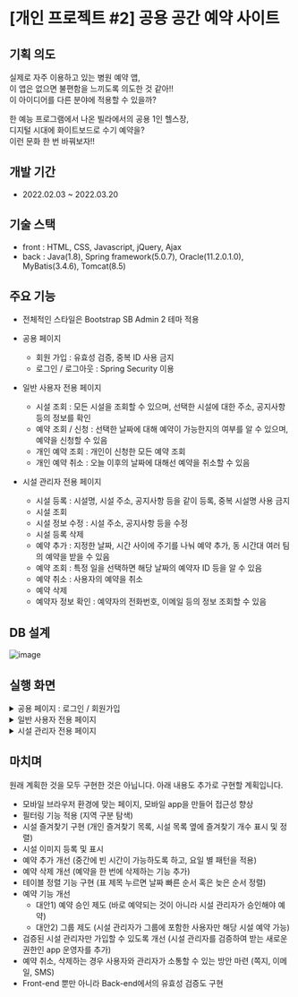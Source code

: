 # [개인 프로젝트 #2] 공용 공간 예약 사이트

## 기획 의도

실제로 자주 이용하고 있는 병원 예약 앱, <br>
이 앱은 없으면 불편함을 느끼도록 의도한 것 같아!! <br>
이 아이디어를 다른 분야에 적용할 수 있을까? <br>

한 예능 프로그램에서 나온 빌라에서의 공용 1인 헬스장, <br>
디지털 시대에 화이트보드로 수기 예약을? <br>
이런 문화 한 번 바꿔보자!!

## 개발 기간

- 2022.02.03 ~ 2022.03.20

## 기술 스택

- front : HTML, CSS, Javascript, jQuery, Ajax
- back : Java(1.8), Spring framework(5.0.7), Oracle(11.2.0.1.0), MyBatis(3.4.6), Tomcat(8.5)

## 주요 기능

- 전체적인 스타일은 Bootstrap SB Admin 2 테마 적용

- 공용 페이지

  - 회원 가입 : 유효성 검증, 중복 ID 사용 금지
  - 로그인 / 로그아웃 : Spring Security 이용
  
- 일반 사용자 전용 페이지

  - 시설 조회 : 모든 시설을 조회할 수 있으며, 선택한 시설에 대한 주소, 공지사항 등의 정보를 확인
  - 예약 조회 / 신청 : 선택한 날짜에 대해 예약이 가능한지의 여부를 알 수 있으며, 예약을 신청할 수 있음
  - 개인 예약 조회 : 개인이 신청한 모든 예약 조회
  - 개인 예약 취소 : 오늘 이후의 날짜에 대해선 예약을 취소할 수 있음
  
- 시설 관리자 전용 페이지

  - 시설 등록 : 시설명, 시설 주소, 공지사항 등을 같이 등록, 중복 시설명 사용 금지
  - 시설 조회
  - 시설 정보 수정 : 시설 주소, 공지사항 등을 수정
  - 시설 등록 삭제
  - 예약 추가 : 지정한 날짜, 시간 사이에 주기를 나눠 예약 추가, 동 시간대 여러 팀의 예약을 받을 수 있음
  - 예약 조회 : 특정 일을 선택하면 해당 날짜의 예약자 ID 등을 알 수 있음
  - 예약 취소 : 사용자의 예약을 취소
  - 예약 삭제
  - 예약자 정보 확인 : 예약자의 전화번호, 이메일 등의 정보 조회할 수 있음

## DB 설계
  
  ![image](https://user-images.githubusercontent.com/48465072/159866887-e3496199-6101-422e-a149-da3e94a3151d.png)
  
## 실행 화면

<details><summary>공용 페이지 : 로그인 / 회원가입</summary>

  <br>
  
  ![image](https://user-images.githubusercontent.com/48465072/159946827-a8be884b-aea1-4631-b20b-b5b4d0553a19.png)
  <br>로그인 화면입니다. 아래에 회원가입 버튼을 누르면 회원가입 유형 선택 페이지로 이동합니다.
  
  ![image](https://user-images.githubusercontent.com/48465072/159947292-bdbfe27b-6605-4388-86fb-183c39307a2d.png)
  <br>회원가입 유형을 선택하면 해당 유형의 회원가입 페이지로 이동합니다.
  
  ![image](https://user-images.githubusercontent.com/48465072/159948671-38bf83de-4914-4b80-af5f-25cacf704716.png)
  <br>일반 사용자 회원가입 페이지입니다. 각 항목에 입력이 없으면 입력하라는 메시지를 표시합니다.
  
  ![image](https://user-images.githubusercontent.com/48465072/159949440-fe7c87a3-b455-43a2-90c0-6aa2332ab0cd.png)
  <br>각 항목에 유효성 검증 테스트를 통과하지 못하면 제대로 입력하라는 메시지를 표시합니다.
  
  ![image](https://user-images.githubusercontent.com/48465072/159951470-a41b5ff0-4116-43f3-9c13-262bce8f5ddf.png)
  <br>시설 관리자 회원가입 페이지입니다. 일반 사용자 회원가입 페이지에 닉네임 항목이 추가되어 있습니다.
  
  ![image](https://user-images.githubusercontent.com/48465072/159956668-0d55f86d-e2a8-4f4a-bdf7-e11ff45ec775.png)
  <br>다시 로그인 페이지입니다. 항목에 입력이 없으면 입력하라는 메시지를 표시합니다.
  <br>ID나 비밀번호가 틀린 경우도 해당 내용을 알림 창으로 알려줍니다.
  
</details>

<details><summary>일반 사용자 전용 페이지</summary>

  <br>
  
  ![image](https://user-images.githubusercontent.com/48465072/159961697-76c812f5-2068-44c5-bdef-cd22e0a66f9f.png)
  <br>일반 사용자가 로그인 하면 나오는 시설 목록 페이지입니다. Paging 기능이 적용되어 있습니다.
  
  ![image](https://user-images.githubusercontent.com/48465072/159962254-89ac6dc1-f291-4ea5-8164-99ea0aafc259.png)
  <br>키워드 검색 기능도 적용되어 있습니다.
  <br>시설 명을 클릭하면 시설에 대한 내용을 조회하는 페이지로 이동하며,
  <br>예약에 해당하는 >>>을 클릭하면 예약하는 페이지로 이동합니다.
  
  ![image](https://user-images.githubusercontent.com/48465072/159962772-3fa9f2ff-98a8-4f4e-980d-e1b5d4c99de4.png)
  <br>시설에 대한 내용을 조회하는 페이지입니다. 모든 항목은 수정할 수 없습니다.
  
  ![image](https://user-images.githubusercontent.com/48465072/159978039-2adde773-bf35-4fee-8bab-d170a1fd7e2c.png)
  <br>예약 페이지입니다. 위에서 날짜를 선택하고 검색 버튼을 누르면 아래 표에 예약 현황이 나옵니다.
  <br>예약이 가능하면 예약 가능이라는 버튼이 활성화되며, 누군가가 예약한 상태면 예약 불가능이라고 표시됩니다.
  
  ![image](https://user-images.githubusercontent.com/48465072/159981969-3b9eac65-74e4-4eef-9999-3f0aa758d6ce.png)
  <br>빨간 박스로 표시한 곳에 예약했습니다. 예약 주기에 의해 이제 당일 예약은 불가능합니다.
  <br>그래서 같은 날 예약 가능 버튼을 누르면 예약할 수 없다는 것을 알립니다.
  
  ![image](https://user-images.githubusercontent.com/48465072/159980971-9f509375-9977-422b-867b-a9fb2fc1d17d.png)
  <br>개인 예약 목록 페이지입니다. 예약 번호를 클릭하면 해당 예약 상세 조회 페이지로 이동합니다.
  
  ![image](https://user-images.githubusercontent.com/48465072/159981144-8a092bfe-6a43-4694-8a9e-eed6233de4aa.png)
  <br>예약 상세조회 페이지입니다. 모든 내용은 수정할 수 없습니다.
  
</details>

<details><summary>시설 관리자 전용 페이지</summary>

  <br>
  
  ![image](https://user-images.githubusercontent.com/48465072/159983394-8e55990b-8a55-4704-bacf-7f469241910a.png)
  <br>시설 관리자로 로그인하면 나오는 관리자 등록 시설 목록 페이지입니다. Paging 기능이 적용되어 있습니다.
  
  ![image](https://user-images.githubusercontent.com/48465072/159984379-ffd192ca-20ff-4412-9f61-0d01b70901f5.png)
  <br>검색 기능도 적용되어 있습니다. 계정 버튼을 누르면 로그아웃을 할 수 있는 페이지로,
  <br>시설 등록 버튼을 누르면 시설을 등록하는 페이지로,
  <br>시설 명을 누르면 해당 시설 조회/변경/삭제 페이지로, 예약 관리 밑에 >>> 버튼을 누르면 예약 조회 페이지로 이동합니다.
  
  ![image](https://user-images.githubusercontent.com/48465072/159985235-b2419867-5fbd-4bed-b0ee-49c458c02619.png)
  <br>시설 등록 페이지입니다. 여기 페이지를 포함해 입력이 가능한 모든 곳에는 유효성 검증이 적용되어 있습니다.
  
  ![image](https://user-images.githubusercontent.com/48465072/159985779-8000d906-d6f3-4c82-a6d4-4e357e9396a6.png)
  <br>시설 조회/변경/삭제 페이지입니다. 유효성 검증만 통과한다면 변경할 수 있고, 시설 등록을 삭제할 수도 있습니다.
  
  ![image](https://user-images.githubusercontent.com/48465072/160064059-382040ae-5bef-49cc-9e76-62291b27ec89.png)
  <br>예약 조회 페이지입니다. 날짜를 선택하고 검색 버튼을 누르면 하단 표에 예약 현황을 보여줍니다.
  <br>예약 번호를 클릭하면 예약 상세조회 페이지로, 예약자 ID를 클릭하면 예약자 정보 조회 페이지로 이동합니다.
  
  ![image](https://user-images.githubusercontent.com/48465072/159992651-7e40bed5-5d0c-4f5b-a7d8-603d85879c5b.png)
  <br>예약자 정보 조회 페이지입니다. 편의성을 위해 새 창에서 해당 내용을 보여줍니다.
  
  ![image](https://user-images.githubusercontent.com/48465072/159987953-94995b79-f2ce-4960-8293-7e6b013acbca.png)
  <br>예약 상세조회 페이지입니다. 예약 삭제도 가능하며, 예약자가 있다면 예약 취소도 가능합니다.
  
  ![image](https://user-images.githubusercontent.com/48465072/159988669-5b722d9b-8cd7-4f19-932c-71ad051fbb91.png)
  <br>예약 추가 페이지입니다. 입력이 가능한 곳에 잘못된 입력이 있으면 메시지로 알려줍니다.
  
  ![image](https://user-images.githubusercontent.com/48465072/159990224-0fb51812-111d-43ac-a999-cfe9e8a886cb.png)
  <br>또한 정확한 주기를 적용하기 위해 빨간 박스로 표시한 2개의 분 단위가 나누었을 때 나머지가 없도록 입력을 검증합니다.
  
  ![image](https://user-images.githubusercontent.com/48465072/159991102-a5027116-7cb9-486b-80f8-1c4c0b2b0342.png)
  <br>해당 시설은 시작 일자와 마지막 일자 사이에 예약이 이미 존재합니다.
  <br>예약이 겹치는 경우를 막기위해, 이런 경우를 통과시키지 않고 알립니다.
  
  ![image](https://user-images.githubusercontent.com/48465072/159992064-63583f79-9280-4427-9868-b0f642585db7.png)
  <br>추가 버튼을 클릭하면 하단 표에 예약 대기 현황을 표시합니다.
  <br>체크박스를 선택하고 삭제하면 해당 날짜를 예약 대기 현황에서 삭제할 수 있습니다.
  
</details>

## 마치며

원래 계획한 것을 모두 구현한 것은 아닙니다. 아래 내용도 추가로 구현할 계획입니다.

- 모바일 브라우저 환경에 맞는 페이지, 모바일 app을 만들어 접근성 향상
- 필터링 기능 적용 (지역 구분 탐색)
- 시설 즐겨찾기 구현 (개인 즐겨찾기 목록, 시설 목록 옆에 즐겨찾기 개수 표시 및 정렬)
- 시설 이미지 등록 및 표시
- 예약 추가 개선 (중간에 빈 시간이 가능하도록 하고, 요일 별 패턴을 적용)
- 예약 삭제 개선 (예약을 한 번에 삭제하는 기능 추가)
- 테이블 정렬 기능 구현 (표 제목 누르면 날짜 빠른 순서 혹은 늦은 순서 정렬)
- 예약 기능 개선
   - 대안1) 예약 승인 제도 (바로 예약되는 것이 아니라 시설 관리자가 승인해야 예약)
   - 대안2) 그룹 제도 (시설 관리자가 그룹에 포함한 사용자만 해당 시설 예약 가능)
- 검증된 시설 관리자만 가입할 수 있도록 개선 (시설 관리자를 검증하여 받는 새로운 권한인 app 운영자를 추가)
- 예약 취소, 삭제하는 경우 사용자와 관리자가 소통할 수 있는 방안 마련 (쪽지, 이메일, SMS)
- Front-end 뿐만 아니라 Back-end에서의 유효성 검증도 구현
